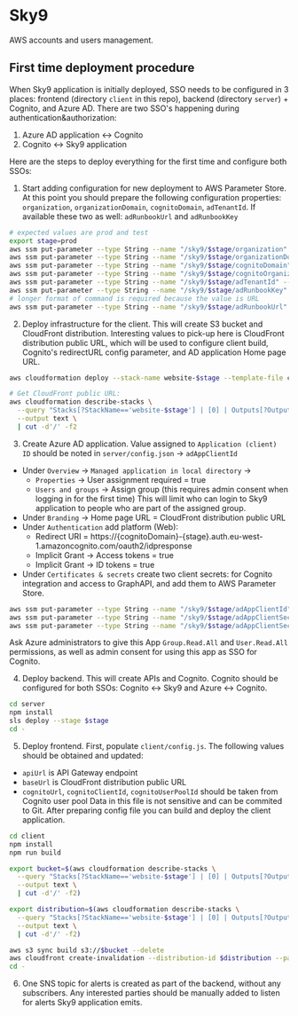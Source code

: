 # Sky9

AWS accounts and users management.

## First time deployment procedure

When Sky9 application is initially deployed, SSO needs to be configured in 3 places: frontend (directory `client` in this repo), backend (directory `server`) + Cognito, and Azure AD. There are two SSO's happening during authentication&authorization: 
1. Azure AD application <-> Cognito
2. Cognito <-> Sky9 application

Here are the steps to deploy everything for the first time and configure both SSOs:

1. Start adding configuration for new deployment to AWS Parameter Store.
  At this point you should prepare the following configuration properties: `organization`, `organizationDomain`, `cognitoDomain`, `adTenantId`. If available these two as well: `adRunbookUrl` and `adRunbookKey`

  ```Bash
  # expected values are prod and test
  export stage=prod
  aws ssm put-parameter --type String --name "/sky9/$stage/organization" --value "<organization>"
  aws ssm put-parameter --type String --name "/sky9/$stage/organizationDomain" --value "<organizationDomain>"
  aws ssm put-parameter --type String --name "/sky9/$stage/cognitoDomain" --value "<cognitoDomain>"
  aws ssm put-parameter --type String --name "/sky9/$stage/cognitoOrganization" --value "<cognitoOrganization>"
  aws ssm put-parameter --type String --name "/sky9/$stage/adTenantId" --value "<adTenantId>"
  aws ssm put-parameter --type String --name "/sky9/$stage/adRunbookKey" --value "<adRunbookKey>"
  # longer format of command is required because the value is URL
  aws ssm put-parameter --type String --name "/sky9/$stage/adRunbookUrl" --cli-input-json '{ "Name": "/sky9/$stage/adRunbookUrl", "Value": "<adRunbookUrl>", "Type": "String" }'
  ```

2. Deploy infrastructure for the client. This will create S3 bucket and CloudFront distribution. Interesting values to pick-up here is CloudFront distribution public URL, which will be used to configure client build, Cognito's redirectURL config parameter, and AD application Home page URL.

  ```Bash
  aws cloudformation deploy --stack-name website-$stage --template-file client/website.yml --parameter-overrides Environment=$stage

  # Get CloudFront public URL:
  aws cloudformation describe-stacks \
    --query "Stacks[?StackName=='website-$stage'] | [0] | Outputs[?OutputKey=='CloudfrontEndpoint'].OutputValue" \
    --output text \
    | cut -d'/' -f2
  ```

3. Create Azure AD application. Value assigned to `Application (client) ID` should be noted in `server/config.json` -> `adAppClientId`
  * Under `Overview` -> `Managed application in local directory` -> 
    * `Properties` -> User assignment required = true
    * `Users and groups` -> Assign group (this requires admin consent when logging in for the first time)
  This will limit who can login to Sky9 application to people who are part of the assigned group.
  * Under `Branding` -> Home page URL = CloudFront distribution public URL
  * Under `Authentication` add platform (Web): 
    * Redirect URI = https://{cognitoDomain}-{stage}.auth.eu-west-1.amazoncognito.com/oauth2/idpresponse
    * Implicit Grant -> Access tokens = true
    * Implicit Grant -> ID tokens = true
  * Under `Certificates & secrets` create two client secrets: for Cognito integration and access to GraphAPI, and add them to AWS Parameter Store.

  ```Bash
  aws ssm put-parameter --type String --name "/sky9/$stage/adAppClientId" --value "<adAppClientId>"
  aws ssm put-parameter --type String --name "/sky9/$stage/adAppClientSecretSso" --value "<adAppClientSecretSso>"
  aws ssm put-parameter --type String --name "/sky9/$stage/adAppClientSecretGraph" --value "<adAppClientSecretGraph>"
  ```

  Ask Azure administrators to give this App `Group.Read.All` and `User.Read.All` permissions, as well as admin consent for using this app as SSO for Cognito.

4. Deploy backend. This will create APIs and Cognito. Cognito should be configured for both SSOs: Cognito <-> Sky9 and Azure <-> Cognito.

  ```Bash
  cd server
  npm install
  sls deploy --stage $stage
  cd -
  ```

5. Deploy frontend. First, populate `client/config.js`. The following values should be obtained and updated: 
  * `apiUrl` is API Gateway endpoint
  * `baseUrl` is CloudFront distribution public URL
  * `cognitoUrl`, `cognitoClientId`, `cognitoUserPoolId` should be taken from Cognito user pool
  Data in this file is not sensitive and can be commited to Git.
  After preparing config file you can build and deploy the client application.

  ```Bash
  cd client
  npm install
  npm run build

  export bucket=$(aws cloudformation describe-stacks \
    --query "Stacks[?StackName=='website-$stage'] | [0] | Outputs[?OutputKey=='BucketName'].OutputValue" \
    --output text \
    | cut -d'/' -f2)

  export distribution=$(aws cloudformation describe-stacks \
    --query "Stacks[?StackName=='website-$stage'] | [0] | Outputs[?OutputKey=='CloudfrontDistributionId'].OutputValue" \
    --output text \
    | cut -d'/' -f2)

  aws s3 sync build s3://$bucket --delete
  aws cloudfront create-invalidation --distribution-id $distribution --paths "/*"
  cd -
  ```

6. One SNS topic for alerts is created as part of the backend, without any subscribers. Any interested parties should be manually added to listen for alerts Sky9 application emits.
